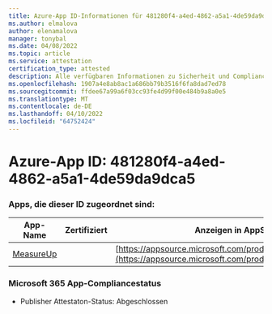 ```yaml
---
title: Azure-App ID-Informationen für 481280f4-a4ed-4862-a5a1-4de59da9dca5
ms.author: elmalova
author: elenamalova
manager: tonybal
ms.date: 04/08/2022
ms.topic: article
ms.service: attestation
certification_type: attested
description: Alle verfügbaren Informationen zu Sicherheit und Compliance für 481280f4-a4ed-4862-a5a1-4de59da9dca5.
ms.openlocfilehash: 1907a4e8ab8ac1a686bb79b3516f6fa8dad7ed78
ms.sourcegitcommit: ffdee67a99a6f03cc93fe4d99f00e484b9a8a0e5
ms.translationtype: MT
ms.contentlocale: de-DE
ms.lasthandoff: 04/10/2022
ms.locfileid: "64752424"
---
```

# <a name="azure-app-id-481280f4-a4ed-4862-a5a1-4de59da9dca5"></a>Azure-App ID: 481280f4-a4ed-4862-a5a1-4de59da9dca5


### <a name="apps-associated-with-this-id"></a>Apps, die dieser ID zugeordnet sind:
| **App-Name** | **Zertifiziert** | **Anzeigen in AppSource** |
|--------------|---------------|-----------------------|
| [MeasureUp](../forward/WA200003111.md) |  | [https://appsource.microsoft.com/product/office/WA200003111](https://appsource.microsoft.com/product/office/WA200003111) |

### <a name="microsoft-365-app-compliance-status"></a>Microsoft 365 App-Compliancestatus
- Publisher Attestaton-Status: Abgeschlossen
